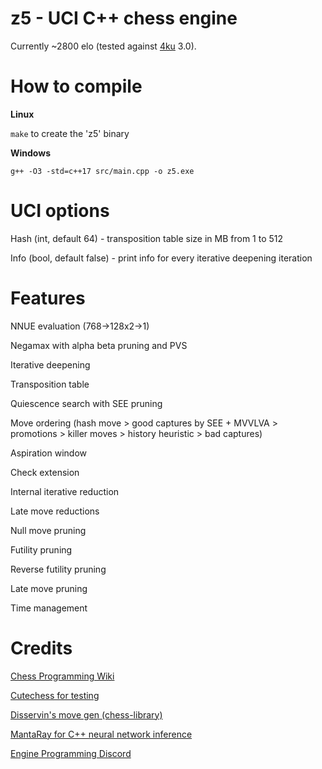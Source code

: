 # z5 - UCI C++ chess engine

Currently ~2800 elo (tested against [4ku](https://github.com/kz04px/4ku) 3.0).

# How to compile

**Linux**

```make``` to create the 'z5' binary

**Windows**

```g++ -O3 -std=c++17 src/main.cpp -o z5.exe```

# UCI options

Hash (int, default 64) - transposition table size in MB from 1 to 512

Info (bool, default false) - print info for every iterative deepening iteration

# Features

NNUE evaluation (768->128x2->1)

Negamax with alpha beta pruning and PVS

Iterative deepening

Transposition table

Quiescence search with SEE pruning

Move ordering (hash move > good captures by SEE + MVVLVA > promotions > killer moves > history heuristic > bad captures)

Aspiration window

Check extension

Internal iterative reduction

Late move reductions

Null move pruning

Futility pruning

Reverse futility pruning

Late move pruning

Time management

# Credits

[Chess Programming Wiki](https://www.chessprogramming.org/)

[Cutechess for testing](https://github.com/cutechess/cutechess)

[Disservin's move gen (chess-library)](https://github.com/Disservin/chess-library)

[MantaRay for C++ neural network inference](https://github.com/TheBlackPlague/MantaRay)

[Engine Programming Discord](https://discord.gg/pcjr9eXK)

